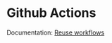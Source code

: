 # Github Actions

Documentation: [Reuse workflows](https://docs.github.com/en/actions/how-tos/sharing-automations/reuse-workflows)
